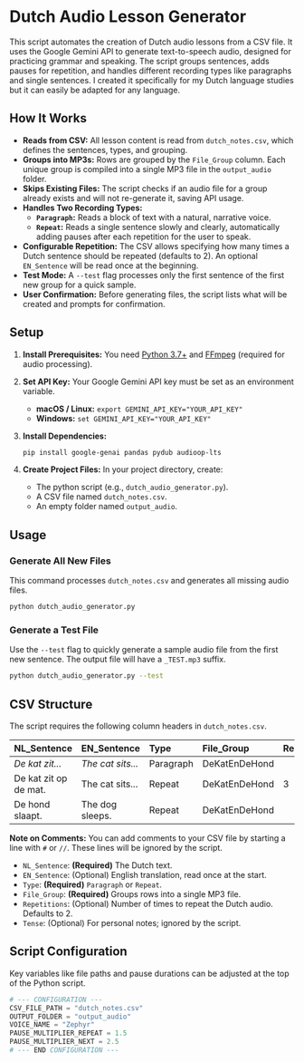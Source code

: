 # Dutch Audio Lesson Generator

This script automates the creation of Dutch audio lessons from a CSV file. It uses the Google Gemini API to generate text-to-speech audio, designed for practicing grammar and speaking. The script groups sentences, adds pauses for repetition, and handles different recording types like paragraphs and single sentences. I created it specifically for my Dutch language studies but it can easily be adapted for any language.

## How It Works

*   **Reads from CSV:** All lesson content is read from `dutch_notes.csv`, which defines the sentences, types, and grouping.
*   **Groups into MP3s:** Rows are grouped by the `File_Group` column. Each unique group is compiled into a single MP3 file in the `output_audio` folder.
*   **Skips Existing Files:** The script checks if an audio file for a group already exists and will not re-generate it, saving API usage.
*   **Handles Two Recording Types:**
    *   **`Paragraph`:** Reads a block of text with a natural, narrative voice.
    *   **`Repeat`:** Reads a single sentence slowly and clearly, automatically adding pauses after each repetition for the user to speak.
*   **Configurable Repetition:** The CSV allows specifying how many times a Dutch sentence should be repeated (defaults to 2). An optional `EN_Sentence` will be read once at the beginning.
*   **Test Mode:** A `--test` flag processes only the first sentence of the first new group for a quick sample.
*   **User Confirmation:** Before generating files, the script lists what will be created and prompts for confirmation.

## Setup

1.  **Install Prerequisites:** You need [Python 3.7+](https://www.python.org/) and [FFmpeg](https://ffmpeg.org/download.html) (required for audio processing).

2.  **Set API Key:** Your Google Gemini API key must be set as an environment variable.
    *   **macOS / Linux:** `export GEMINI_API_KEY="YOUR_API_KEY"`
    *   **Windows:** `set GEMINI_API_KEY="YOUR_API_KEY"`

3.  **Install Dependencies:**
    ```bash
    pip install google-genai pandas pydub audioop-lts
    ```

4.  **Create Project Files:** In your project directory, create:
    *   The python script (e.g., `dutch_audio_generator.py`).
    *   A CSV file named `dutch_notes.csv`.
    *   An empty folder named `output_audio`.

## Usage

### Generate All New Files
This command processes `dutch_notes.csv` and generates all missing audio files.
```bash
python dutch_audio_generator.py
```

### Generate a Test File
Use the `--test` flag to quickly generate a sample audio file from the first new sentence. The output file will have a `_TEST.mp3` suffix.
```bash
python dutch_audio_generator.py --test
```

## CSV Structure

The script requires the following column headers in `dutch_notes.csv`.

| NL_Sentence | EN_Sentence | Type | File_Group | Repetitions | Tense |
| :--- | :--- | :--- | :--- | :--- | :--- |
| *De kat zit...* | *The cat sits...* | Paragraph | DeKatEnDeHond | | Present |
| De kat zit op de mat. | The cat sits... | Repeat | DeKatEnDeHond | 3 | Present |
| De hond slaapt. | The dog sleeps. | Repeat | DeKatEnDeHond | | Present |

**Note on Comments:** You can add comments to your CSV file by starting a line with `#` or `//`. These lines will be ignored by the script.

*   `NL_Sentence`: **(Required)** The Dutch text.
*   `EN_Sentence`: (Optional) English translation, read once at the start.
*   `Type`: **(Required)** `Paragraph` or `Repeat`.
*   `File_Group`: **(Required)** Groups rows into a single MP3 file.
*   `Repetitions`: (Optional) Number of times to repeat the Dutch audio. Defaults to 2.
*   `Tense`: (Optional) For personal notes; ignored by the script.

## Script Configuration

Key variables like file paths and pause durations can be adjusted at the top of the Python script.

```python
# --- CONFIGURATION ---
CSV_FILE_PATH = "dutch_notes.csv"
OUTPUT_FOLDER = "output_audio"
VOICE_NAME = "Zephyr"
PAUSE_MULTIPLIER_REPEAT = 1.5
PAUSE_MULTIPLIER_NEXT = 2.5
# --- END CONFIGURATION ---
```
